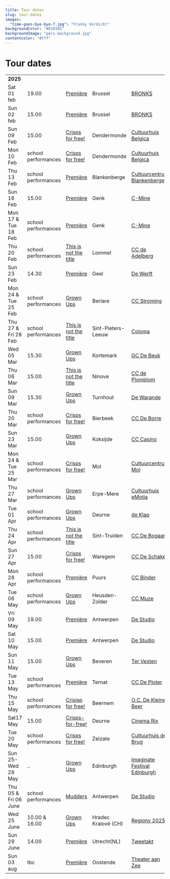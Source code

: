```yaml
---
title: Tour dates
slug: tour-dates
images:
  "time-goes-bye-bye-7.jpg": "Franky Verdickt"
backgroundColor: "#010302"
backgroundImage: "pers-background.jpg"
contentcolor: "#fff"
---
```


# Tour dates

<div class="table-responsive">
<table class="Tour dates">

<tr><td colspan="5"><strong>2025</strong></td></tr>
<tr><td>Sat 01 feb</td><td>19.00</td><td><a href="/en/shows/premiere">Première</a></td><td>Brussel</td><td><a href="https://www.bronks.be/nl/programma/5215/premiere">BRONKS</a></td></tr>
 <tr><td>Sun 02 feb</td><td>15.00</td><td><a href="/en/shows/premiere">Première</a></td><td>Brussel</td><td><a href="https://www.bronks.be/nl/programma/5215/premiere">BRONKS</a></td></tr>
<tr><td>Sun 09 Feb</td><td>15.00</td><td><a href="/en/shows/crisps-for-free">Crisps for free!</a></td><td>Dendermonde</td><td><a href="https://www.ccbelgica.be/nl/programma/compagnie-barbarie-2/">Cultuurhuis Belgica</a></td></tr>
<tr><td>Mon 10 Feb</td><td>school performances</td><td><a href="/en/shows/crisps-for-free">Crisps for free!</a></td><td>Dendermonde</td><td><a href="https://www.ccbelgica.be/nl/programma/compagnie-barbarie-2/">Cultuurhuis Belgica</a></td></tr>
<tr><td>Thu 13 Feb</td><td>school performances</td><td><a href="/en/shows/premiere">Première</a></td><td>Blankenberge</td><td><a href="https://www.ccblankenberge.be/programma/school/lagere-school/schoolvoorstelling-premiere-compagnie-barbarie-bronks">Cultuurcentrum Blankenberge</a></td></tr>
<tr><td>Sun 16 Feb</td><td>15.00</td><td><a href="/en/shows/premiere">Première</a></td><td>Genk</td><td><a href="https://c-mine.be/event/compagnie-barbarie-bronks-0">C-Mine</a></td></tr>
<tr><td>Mon 17 & Tue 18 Feb</td><td>school performances</td><td><a href="/nl/shows/première">Première</a></td><td>Genk</td><td><a href="https://c-mine.be/event/compagnie-barbarie-bronks-0">C-Mine</a></td></tr>
<tr><td>Thu 20 Feb</td><td>school performances</td><td><a href="/en/shows/this-is-not-the-title">This is not the title</a></td><td>Lommel</td><td><a href="https://www.ccdeadelberg.be/programma/930/dit-is-niet-de-titel/compagnie-barbarie-bronks">CC de Adelberg</a></td></tr>
<tr><td>Sun 23 Feb</td><td>14.30</td><td><a href="/en/shows/premiere">Première</a></td><td>Geel</td><td><a href="https://www.dewerft.be/agenda/3405/compagnie-barbarie-bronks/premiere">De Werft</a></td></tr>
<tr><td>Mon 24 & Tue 25 Feb</td><td>school performances</td><td><a href="/en/shows/grown-ups">Grown Ups</a></td><td>Berlare</td><td><a href="https://beleefberlare.be/grote-mensen">CC Stroming</a></td></tr>
<tr><td>Thu 27 & Fri 28 Feb</td><td>school performances</td><td><a href="/en/shows/this-is-not-the-title">This is not the title</a></td><td>Sint-Pieters-Leeuw</td><td><a href="https://www.sint-pieters-leeuw.be/brul/beleven/evenementen/podium">Coloma</a></td></tr>
<tr><td>Wed 05 Mar</td><td>15.30</td><td><a href="/en/shows/grown-ups">Grown Ups</a></td><td>Kortemark</td><td><a href="https://www.kortemark.be/jaarprogrammatie-cultuur-kortemark">GC De Beuk</a></td></tr>
<tr><td>Thu 06 Mar</td><td>15.00</td><td><a href="/en/shows/this-is-not-the-title">This is not the title</a></td><td>Ninove</td><td><a href="https://www.ccdeplomblom.org/programma/barbarie">CC de Plomblom</a></td></tr>
<tr><td>Sun 09 Mar</td><td>15.30</td><td><a href="/en/shows/grown-ups">Grown Ups</a></td><td>Turnhout</td><td><a href="https://www.warande.be/programma/8354/compagnie-barbarie-bronks/grote-mensen-4">De Warande</a></td></tr>
<tr><td>Thu 20 Mar</td><td>school performances</td><td><a href="/en/shows/crisps-for-free">Crisps for free!</a></td><td>Bierbeek</td><td><a href="https://www.ccdeborre.be/gratis-chips">CC De Borre</a></td></tr>
<tr><td>Sun 23 Mar</td><td>15.00</td><td><a href="/en/shows/grown-ups">Grown Ups</a></td><td>Koksijde</td><td><a href="https://www.casinokoksijde.be/compagnie-barbarie-bronks-grote-mensen">CC Casino</a></td></tr>
<tr><td>Mon 24 & Tue 25 Mar</td><td>school performances</td><td><a href="/en/shows/crisps-for-free">Crisps for free!</a></td><td>Mol</td><td><a href="https://www.cultuurcentrummol.be/activiteiten/detail/6574/compagnie-barbarie">Cultuurcentrum Mol</a></td></tr>
<tr><td>Thu 27 Mar</td><td>school performances</td><td><a href="/en/shows/grown-ups">Grown Ups</a></td><td>Erpe-Mere</td><td><a href="https://www.emotia.be/grote-mensen">Cultuurhuis eMotia</a></td></tr>
<tr><td>Tue 01 Apr</td><td>school performances</td><td><a href="/en/shows/grown-ups">Grown Ups</a></td><td>Deurne</td><td><a href="https://www.deklap.be/voorstellingen/1106/3e-kleuterklas-1e-leerjaar-2e-leerjaar/grote-mensen">de Klap</a></td></tr>
<tr><td>Thu 24 Apr</td><td>school performances</td><td><a href="/en/shows/this-is-not-the-title">This is not the title</a></td><td>Sint-Truiden</td><td><a href="https://www.debogaard.be/activiteiten">CC De Bogaard</a></td></tr>
<tr><td>Sun 27 Apr</td><td>15.00</td><td><a href="/en/shows/crisps-for-free">Crisps for free!</a></td><td>Waregem</td><td><a href="https://www.ccdeschakel.be/voorstellingen/1896/gratis-chips/compagnie-barbarie">CC De Schakel</a></td></tr>
<tr><td>Mon 28 Apr</td><td>school performances</td><td><a href="/en/shows/premiere">Première</a></td><td>Puurs</td><td><a href="https://www.puurs-sint-amands.be/schoolvoorstelling-premiere-compagnie-barbarie-/-bronks-3e-graad-lager">CC Binder</a></td></tr>
<tr><td>Tue 06 May</td><td>school performances</td><td><a href="/en/shows/grown-ups">Grown Ups</a></td><td>Heusden-Zolder</td><td><a href="https://www.muze.be/uploads/1/2/2/4/122463092/brochure_school performances_2024-2025_1.pdf">CC Muze</a></td></tr>
<tr><td>Vri 09 May</td><td>19.00</td><td><a href="/en/shows/premiere">Première</a></td><td>Antwerpen</td><td><a href="https://www.destudio.com/nl/podium">De Studio</a></td></tr>
<tr><td>Sat 10 May</td><td>15.00</td><td><a href="/en/shows/premiere">Première</a></td><td>Antwerpen</td><td><a href="https://www.destudio.com/nl/podium">De Studio</a></td></tr>
<tr><td>Sun 11 May</td><td>15.00</td><td><a href="/en/shows/grown-ups">Grown Ups</a></td><td>Beveren</td><td><a href="https://www.tervesten.be/nl/programma/compagnie-barbarie-bronks">Ter Vesten</a></td></tr>
<tr><td>Tue 13 May</td><td>school performances</td><td><a href="/en/shows/premiere">Première</a></td><td>Ternat</td><td><a href="https://www.ccdeploter.be/school">CC De Ploter</a></td></tr>
<tr><td>Thu 15 May</td><td>school performances</td><td><a href="/en/shows/crisps-for-free">Crisisp for free!</a></td><td>Beernem</td><td><a href="https://www.beernem.be/thema/1603/oc-de-kleine-beer">O.C. De Kleine Beer</a></td></tr>
<tr><td>Sat17 May</td><td>15.00</td><td><a href="/en/shows/crisps-for-free">Crisps-for-free!</a></td><td>Deurne</td><td><a href="https://www.deklap.be/voorstellingen/1149/compagnie-barbarie/gratis-chips-5">Cinema Rix</a></td></tr>
<tr><td>Tue 20 May</td><td>school performances</td><td><a href="/en/shows/crisps-for-free">Crisps for free!</a></td><td>Zelzate</td><td><a href="https://www.zelzate.be/nl/cultuurhuis-de-brug/programmatie-cultuurhuis-de-brug">Cultuurhuis de Brug</a></td></tr>
<tr><td>Sun 25- Wed 28 May</td><td> .. </td><td><a href="/en/shows/grown-ups">Grown Ups</a></td><td>Edinburgh</td><td><a href="https://www.imaginate.org.uk/festival/whats-on">Imaginate Festival Edinburgh</a></td></tr>
<tr><td>Thu 05 & Fri 06 June</td><td>school performances </td><td><a href="/en/shows/mudders">Mudders</a></td><td>Antwerpen</td><td><a href="https://www.destudio.com/nl/podium">De Studio</a></td></tr>
<tr><td>Wed 25 June</td><td>10.00 & 16.00 </td><td><a href="/en/shows/grown-ups">Grown Ups</a></td><td>Hradec Kralové (CH)</td><td><a href="https://www.festivalregiony.cz/predstaveni-velci-lide?id=217">Regiony 2025</a></td></tr>
<tr><td>Sun 29 June</td><td>14.00</td><td><a href="/en/shows/premiere">Première</a></td><td>Utrecht(NL)</td><td><a href="https://www.tweetakt.nl/event/premiere/">Tweetakt</a></td></tr>
<tr><td>Sun 03 aug</td><td>tbc</td><td><a href="/en/shows/premiere">Première</a></td><td>Oostende</td><td><a href="https://theateraanzee.be/">Theater aan Zee</a></td></tr>

</table>
</div>
